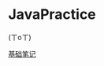 # JavaPractice
(ㄒoㄒ)

[基础笔记](https://github.com/SmallBlackBeans/JavaPractice/tree/master/Basic/src/main/java/%E7%AC%94%E8%AE%B0)
